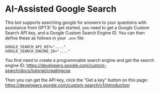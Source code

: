 # AI-Assisted Google Search
This bot supports searching google for answers to your questions with assistance from GPT3! To get started, you need to get a Google Custom Search API key, and a Google Custom Search Engine ID. You can then define these as follows in your `.env` file:
```env
GOOGLE_SEARCH_API_KEY="...."
GOOGLE_SEARCH_ENGINE_ID="...."
```

You first need to create a programmable search engine and get the search engine ID: https://developers.google.com/custom-search/docs/tutorial/creatingcse

Then you can get the API key, click the "Get a key" button on this page: https://developers.google.com/custom-search/v1/introduction
